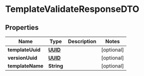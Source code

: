# TemplateValidateResponseDTO

## Properties
Name | Type | Description | Notes
------------ | ------------- | ------------- | -------------
**templateUuid** | [**UUID**](UUID.md) |  |  [optional]
**versionUuid** | [**UUID**](UUID.md) |  |  [optional]
**templateName** | **String** |  |  [optional]

